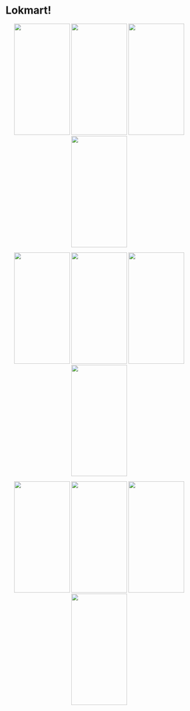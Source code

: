 # Lokmart!
<p align="center">
<img src="https://user-images.githubusercontent.com/32553624/184495934-9ee18e4d-9274-44a1-97c0-18ce2e7a713e.png" width="150" height="300" />
 
<img src="https://user-images.githubusercontent.com/32553624/184495940-9492aac1-eaa5-4391-9d89-623f17e74ac0.png" width="150" height="300" />
   <img src="https://user-images.githubusercontent.com/32553624/184495938-e66728b5-8d51-4295-bbad-2e0eee211a93.png" width="150" height="300" />
<img src="https://user-images.githubusercontent.com/32553624/184496028-35f5eae7-e0c2-4e62-b884-2c4407d7e2ef.png" width="150" height="300" />
  </p>
  <p align="center">
<img src="https://user-images.githubusercontent.com/32553624/185372066-8eeaca3f-8824-46cf-8488-e44490e6ea1d.png" width="150" height="300" />
 
<img src="https://user-images.githubusercontent.com/32553624/185372078-ab895585-61e4-4936-ad78-7fb82a22f874.png" width="150" height="300" />
<img src="https://user-images.githubusercontent.com/32553624/185383487-59b53116-34ae-488f-a73f-2566a6624d2d.png" width="150" height="300" />
 
<img src="https://user-images.githubusercontent.com/32553624/185383497-e609e4b7-a46a-4f61-8094-04c9b1fea550.png" width="150" height="300" />

  </p>
    <p align="center">
<img src="https://user-images.githubusercontent.com/32553624/185388592-da1ae893-5af8-4531-831f-688eb7216fc4.png" width="150" height="300" />
 
<img src="https://user-images.githubusercontent.com/32553624/185620742-9275e52f-302f-4a31-b8da-81f301baf6e5.png" width="150" height="300" />
<img src="https://user-images.githubusercontent.com/32553624/185654017-baefdcdb-5bbc-4adf-9336-4a03892c761b.png" width="150" height="300" />
 
<img src="https://user-images.githubusercontent.com/32553624/185739171-bc96cbec-2653-4ba6-ab85-826337a2ca0a.png" width="150" height="300" />

  </p>


